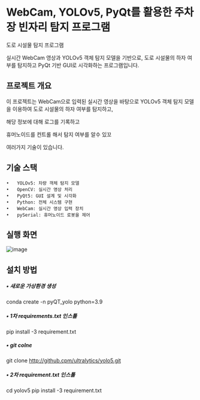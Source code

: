 # WebCam, YOLOv5, PyQt를 활용한 주차장 빈자리 탐지 프로그램
도로 시설물 탐지 프로그램

실시간 WebCam 영상과 YOLOv5 객체 탐지 모델을 기반으로, 도로 시설물의 하자 여부를 탐지하고 PyQt 기반 GUI로 시각화하는 프로그램입니다.


## 프로젝트 개요

이 프로젝트는 WebCam으로 입력된 실시간 영상을 바탕으로 YOLOv5 객체 탐지 모델을 이용하여 도로 시설물의 하자 여부를 탐지하고,

해당 정보에 대해 로그를 기록하고    

휴머노이드를 컨트롤 해서 탐지 여부를 알수 있꼬    

여러가지 기술이 있습니다. 

## 기술 스택
	•	YOLOv5: 차량 객체 탐지 모델
	•	OpenCV: 실시간 영상 처리
	•	PyQt5: GUI 설계 및 시각화
	•	Python: 전체 시스템 구현
	•	WebCam: 실시간 영상 입력 장치
 	•	pySerial: 휴머노이드 로봇을 제어 
 

## 실행 화면
![image](https://github.com/user-attachments/assets/5bb18503-98bf-4292-9b42-40243229973e)


## 설치 방법
##### • 새로운 가상환경 생성
conda create -n pyQT_yolo python=3.9

##### • 1차 requirements.txt 인스톨 
pip install -3 requirement.txt

##### •  git colne
git clone http://github.cpm/ultralytics/yolo5.git

##### • 2차 requirement.txt 인스톨
cd yolov5
pip install -3 requirement.txt

